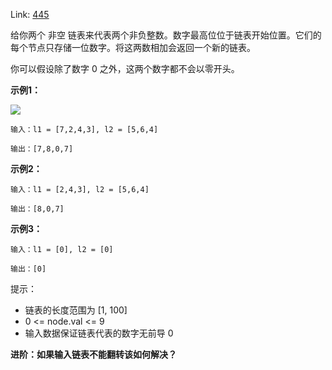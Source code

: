 Link: [445](https://leetcode.cn/problems/add-two-numbers-ii/)

给你两个 非空 链表来代表两个非负整数。数字最高位位于链表开始位置。它们的每个节点只存储一位数字。将这两数相加会返回一个新的链表。

你可以假设除了数字 0 之外，这两个数字都不会以零开头。



**示例1：**

![](https://pic.leetcode-cn.com/1626420025-fZfzMX-image.png)

```
输入：l1 = [7,2,4,3], l2 = [5,6,4]

输出：[7,8,0,7]
```



**示例2：**

```
输入：l1 = [2,4,3], l2 = [5,6,4]

输出：[8,0,7]
```



**示例3：**

```
输入：l1 = [0], l2 = [0]

输出：[0]
```

提示：

- 链表的长度范围为 [1, 100]
- 0 <= node.val <= 9
- 输入数据保证链表代表的数字无前导 0


**进阶：如果输入链表不能翻转该如何解决？**

